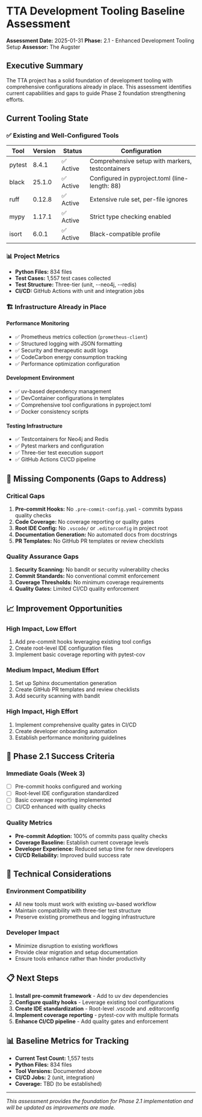 # TTA Development Tooling Baseline Assessment

**Assessment Date:** 2025-01-31
**Phase:** 2.1 - Enhanced Development Tooling Setup
**Assessor:** The Augster

## Executive Summary

The TTA project has a solid foundation of development tooling with comprehensive configurations already in place. This assessment identifies current capabilities and gaps to guide Phase 2 foundation strengthening efforts.

## Current Tooling State

### ✅ Existing and Well-Configured Tools

| Tool | Version | Status | Configuration |
|------|---------|--------|---------------|
| pytest | 8.4.1 | ✅ Active | Comprehensive setup with markers, testcontainers |
| black | 25.1.0 | ✅ Active | Configured in pyproject.toml (line-length: 88) |
| ruff | 0.12.8 | ✅ Active | Extensive rule set, per-file ignores |
| mypy | 1.17.1 | ✅ Active | Strict type checking enabled |
| isort | 6.0.1 | ✅ Active | Black-compatible profile |

### 📊 Project Metrics

- **Python Files:** 834 files
- **Test Cases:** 1,557 test cases collected
- **Test Structure:** Three-tier (unit, --neo4j, --redis)
- **CI/CD:** GitHub Actions with unit and integration jobs

### 🏗️ Infrastructure Already in Place

#### Performance Monitoring
- ✅ Prometheus metrics collection (`prometheus-client`)
- ✅ Structured logging with JSON formatting
- ✅ Security and therapeutic audit logs
- ✅ CodeCarbon energy consumption tracking
- ✅ Performance optimization configuration

#### Development Environment
- ✅ uv-based dependency management
- ✅ DevContainer configurations in templates
- ✅ Comprehensive tool configurations in pyproject.toml
- ✅ Docker consistency scripts

#### Testing Infrastructure
- ✅ Testcontainers for Neo4j and Redis
- ✅ Pytest markers and configuration
- ✅ Three-tier test execution support
- ✅ GitHub Actions CI/CD pipeline

## 🚫 Missing Components (Gaps to Address)

### Critical Gaps
1. **Pre-commit Hooks:** No `.pre-commit-config.yaml` - commits bypass quality checks
2. **Code Coverage:** No coverage reporting or quality gates
3. **Root IDE Config:** No `.vscode/` or `.editorconfig` in project root
4. **Documentation Generation:** No automated docs from docstrings
5. **PR Templates:** No GitHub PR templates or review checklists

### Quality Assurance Gaps
1. **Security Scanning:** No bandit or security vulnerability checks
2. **Commit Standards:** No conventional commit enforcement
3. **Coverage Thresholds:** No minimum coverage requirements
4. **Quality Gates:** Limited CI/CD quality enforcement

## 📈 Improvement Opportunities

### High Impact, Low Effort
1. Add pre-commit hooks leveraging existing tool configs
2. Create root-level IDE configuration files
3. Implement basic coverage reporting with pytest-cov

### Medium Impact, Medium Effort
1. Set up Sphinx documentation generation
2. Create GitHub PR templates and review checklists
3. Add security scanning with bandit

### High Impact, High Effort
1. Implement comprehensive quality gates in CI/CD
2. Create developer onboarding automation
3. Establish performance monitoring guidelines

## 🎯 Phase 2.1 Success Criteria

### Immediate Goals (Week 3)
- [ ] Pre-commit hooks configured and working
- [ ] Root-level IDE configuration standardized
- [ ] Basic coverage reporting implemented
- [ ] CI/CD enhanced with quality checks

### Quality Metrics
- **Pre-commit Adoption:** 100% of commits pass quality checks
- **Coverage Baseline:** Establish current coverage levels
- **Developer Experience:** Reduced setup time for new developers
- **CI/CD Reliability:** Improved build success rate

## 🔧 Technical Considerations

### Environment Compatibility
- All new tools must work with existing uv-based workflow
- Maintain compatibility with three-tier test structure
- Preserve existing prometheus and logging infrastructure

### Developer Impact
- Minimize disruption to existing workflows
- Provide clear migration and setup documentation
- Ensure tools enhance rather than hinder productivity

## 📋 Next Steps

1. **Install pre-commit framework** - Add to uv dev dependencies
2. **Configure quality hooks** - Leverage existing tool configurations
3. **Create IDE standardization** - Root-level .vscode and .editorconfig
4. **Implement coverage reporting** - pytest-cov with multiple formats
5. **Enhance CI/CD pipeline** - Add quality gates and enforcement

## 📊 Baseline Metrics for Tracking

- **Current Test Count:** 1,557 tests
- **Python Files:** 834 files
- **Tool Versions:** Documented above
- **CI/CD Jobs:** 2 (unit, integration)
- **Coverage:** TBD (to be established)

---

*This assessment provides the foundation for Phase 2.1 implementation and will be updated as improvements are made.*
